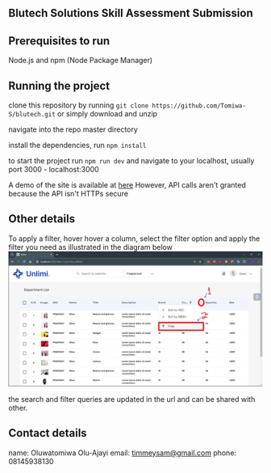 ## Blutech Solutions Skill Assessment Submission

## Prerequisites to run
Node.js and npm (Node Package Manager)


## Running the project
clone this repository by running `git clone https://github.com/Tomiwa-S/blutech.git`
or simply download and unzip

navigate into the repo master directory

install the dependencies, run `npm install`

to start the project run  `npm run dev`
and navigate to your localhost, usually port 3000 - localhost:3000

A demo of the site is available at [here](https://blutech-gamma.vercel.app/)
However, API calls aren't granted because the API isn't HTTPs secure

## Other details
To apply a filter, hover hover a column, select the filter option and apply the filter you need as illustrated in the diagram below
![FilterLocation](public/filterLocation.png)


the search and filter queries are updated in the url and can be shared with other.


## Contact details
name: Oluwatomiwa Olu-Ajayi
email: timmeysam@gmail.com
phone: 08145938130

